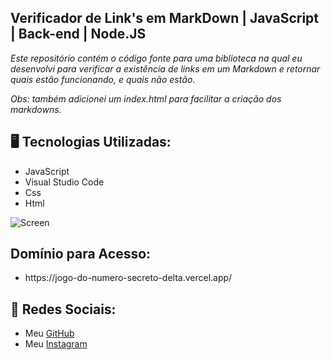 ## Verificador de Link's em MarkDown | JavaScript | Back-end | Node.JS


<p><em>Este repositório contém o código fonte para uma biblioteca na qual eu desenvolvi para verificar a existência de links em um Markdown e retornar quais estão funcionando, e quais não estão.</em></p>
<p><em>Obs: também adicionei um index.html para facilitar a criação dos markdowns.</em></p>

<h2>🖥️ Tecnologias Utilizadas:</h2>
  <ul>
      <li>JavaScript</li>
      <li>Visual Studio Code</li>
      <li>Css</li>
      <li>Html</li>
   </ul>


![Screen](https://cdn.discordapp.com/attachments/1129425322685767680/1145020112982790265/image.png)

<h2>Domínio para Acesso:</h2>
<ul>
<li> https://jogo-do-numero-secreto-delta.vercel.app/</li>
</ul>

 ## 📱 Redes Sociais:
* Meu [GitHub](https://github.com/ViniciusTunes)
* Meu [Instagram](https://www.instagram.com/yng.Vinicius/)
